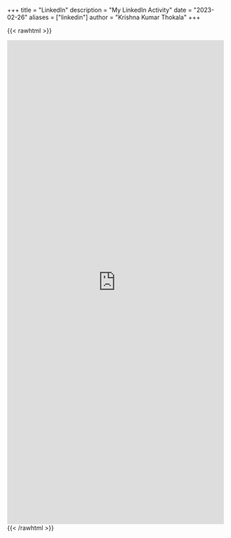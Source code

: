+++
title = "LinkedIn"
description = "My LinkedIn Activity"
date = "2023-02-26"
aliases = ["linkedin"]
author = "Krishna Kumar Thokala"
+++

{{< rawhtml >}}
<div>
<iframe src="https://www.linkedin.com/embed/feed/update/urn:li:share:6980729100302782464" height="1124" width="504" frameborder="0" allowfullscreen="" title="Embedded post"></iframe>
</div>
{{< /rawhtml >}}

